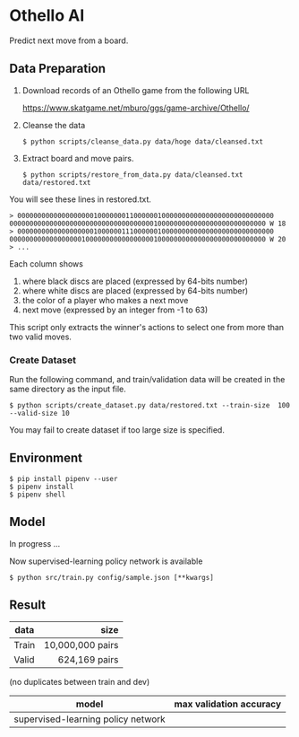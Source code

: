 # Othello AI

Predict next move from a board.

## Data Preparation
1. Download records of an Othello game from the following URL

    https://www.skatgame.net/mburo/ggs/game-archive/Othello/

2. Cleanse the data
    ```
    $ python scripts/cleanse_data.py data/hoge data/cleansed.txt
    ```

3. Extract board and move pairs.
    ```
    $ python scripts/restore_from_data.py data/cleansed.txt data/restored.txt
    ```

You will see these lines in restored.txt.

    > 0000000000000000000100000001100000010000000000000000000000000000 0000000000000000000000000000000000001000000000000000000000000000 W 18
    > 0000000000000000000100000011100000010000000000000000000000000000 0000000000000000001000000000000000001000000000000000000000000000 W 20
    > ...
   
Each column shows
1. where black discs are placed (expressed by 64-bits number)
2. where white discs are placed (expressed by 64-bits number)
3. the color of a player who makes a next move
4. next move (expressed by an integer from -1 to 63)

This script only extracts the winner's actions to select one from more than two valid moves.

### Create Dataset
Run the following command, and train/validation data will be created in the same directory as the input file.
```
$ python scripts/create_dataset.py data/restored.txt --train-size  100 --valid-size 10
```
You may fail to create dataset if too large size is specified.

## Environment
```
$ pip install pipenv --user
$ pipenv install
$ pipenv shell
```

## Model
In progress ...

Now supervised-learning policy network is available
```
$ python src/train.py config/sample.json [**kwargs]
```    

## Result
|data|size|
| --- | ---: |
|Train|10,000,000 pairs|
|Valid|624,169 pairs|

(no duplicates between train and dev)

| model | max validation accuracy |
| --- | ---: |
| supervised-learning policy network ||

